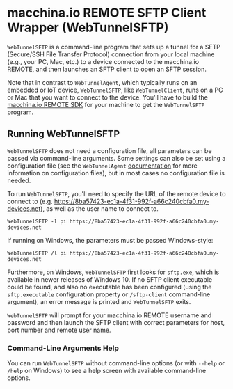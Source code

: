 # macchina.io REMOTE SFTP Client Wrapper (WebTunnelSFTP)

`WebTunnelSFTP` is a command-line program that sets up a tunnel for a SFTP
(Secure/SSH File Transfer Protocol) connection from your local machine
(e.g., your PC, Mac, etc.) to a device connected to the macchina.io
REMOTE, and then launches an SFTP client to open an SFTP session.

Note that in contrast to `WebTunnelAgent`, which typically runs on an embedded or IoT
device, `WebTunnelSFTP`, like `WebTunnelClient`, runs on a PC or Mac that you want to connect
to the device. You'll have to build the [macchina.io REMOTE SDK](../../README.md)
for your machine to get the `WebTunnelSFTP` program.

## Running WebTunnelSFTP

`WebTunnelSFTP` does not need a configuration file, all parameters can be passed
via command-line arguments. Some settings can also be set using a configuration file
(see the `WebTunnelAgent` [documentation](../WebTunnelAgent/README.md) for more
information on configuration files), but in most cases no configuration file is needed.

To run `WebTunnelSFTP`, you'll need to specify the URL of the remote device to connect
to (e.g. https://8ba57423-ec1a-4f31-992f-a66c240cbfa0.my-devices.net), as well as the
user name to connect to.

```
WebTunnelSFTP -l pi https://8ba57423-ec1a-4f31-992f-a66c240cbfa0.my-devices.net
```

If running on Windows, the parameters must be passed Windows-style:

```
WebTunnelSFTP /l pi https://8ba57423-ec1a-4f31-992f-a66c240cbfa0.my-devices.net
```

Furthermore, on Windows, `WebTunnelSFTP` first looks for `sftp.exe`, which is
available in newer releases of Windows 10. If no SFTP client executable could be found,
and also no executable has been configured (using the `sftp.executable` configuration property
or `/sftp-client` command-line argument), an error message is printed and
`WebTunnelSFTP` exits.

`WebTunnelSFTP` will prompt for your macchina.io REMOTE username and password and
then launch the SFTP client with correct parameters for host, port number and
remote user name.

### Command-Line Arguments Help

You can run `WebTunnelSFTP` without command-line options (or with `--help`
or `/help` on Windows) to see a help screen with available command-line options.

